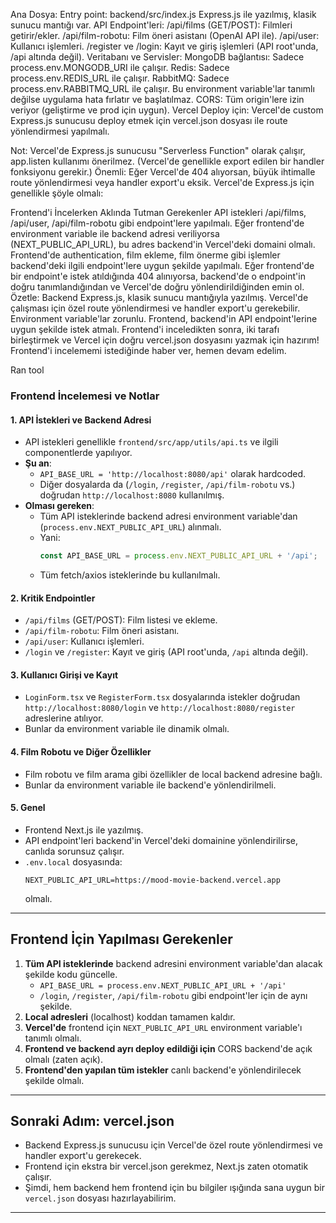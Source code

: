 Ana Dosya:
Entry point: backend/src/index.js
Express.js ile yazılmış, klasik sunucu mantığı var.
API Endpoint'leri:
/api/films (GET/POST): Filmleri getirir/ekler.
/api/film-robotu: Film öneri asistanı (OpenAI API ile).
/api/user: Kullanıcı işlemleri.
/register ve /login: Kayıt ve giriş işlemleri (API root'unda, /api altında değil).
Veritabanı ve Servisler:
MongoDB bağlantısı: Sadece process.env.MONGODB_URI ile çalışır.
Redis: Sadece process.env.REDIS_URL ile çalışır.
RabbitMQ: Sadece process.env.RABBITMQ_URL ile çalışır.
Bu environment variable'lar tanımlı değilse uygulama hata fırlatır ve başlatılmaz.
CORS:
Tüm origin'lere izin veriyor (geliştirme ve prod için uygun).
Vercel Deploy için:
Vercel'de custom Express.js sunucusu deploy etmek için vercel.json dosyası ile route yönlendirmesi yapılmalı.

Not: Vercel'de Express.js sunucusu "Serverless Function" olarak çalışır, app.listen kullanımı önerilmez.
(Vercel'de genellikle export edilen bir handler fonksiyonu gerekir.)
Önemli:
Eğer Vercel'de 404 alıyorsan, büyük ihtimalle route yönlendirmesi veya handler export'u eksik.
Vercel'de Express.js için genellikle şöyle olmalı:

Frontend'i İncelerken Aklında Tutman Gerekenler
API istekleri /api/films, /api/user, /api/film-robotu gibi endpoint'lere yapılmalı.
Eğer frontend'de environment variable ile backend adresi veriliyorsa (NEXT_PUBLIC_API_URL), bu adres backend'in Vercel'deki domaini olmalı.
Frontend'de authentication, film ekleme, film önerme gibi işlemler backend'deki ilgili endpoint'lere uygun şekilde yapılmalı.
Eğer frontend'de bir endpoint'e istek atıldığında 404 alınıyorsa, backend'de o endpoint'in doğru tanımlandığından ve Vercel'de doğru yönlendirildiğinden emin ol.
Özetle:
Backend Express.js, klasik sunucu mantığıyla yazılmış.
Vercel'de çalışması için özel route yönlendirmesi ve handler export'u gerekebilir.
Environment variable'lar zorunlu.
Frontend, backend'in API endpoint'lerine uygun şekilde istek atmalı.
Frontend'i inceledikten sonra, iki tarafı birleştirmek ve Vercel için doğru vercel.json dosyasını yazmak için hazırım!
Frontend'i incelememi istediğinde haber ver, hemen devam edelim.




Ran tool
### Frontend İncelemesi ve Notlar

#### 1. **API İstekleri ve Backend Adresi**
- API istekleri genellikle `frontend/src/app/utils/api.ts` ve ilgili componentlerde yapılıyor.
- **Şu an**:  
  - `API_BASE_URL = 'http://localhost:8080/api'` olarak hardcoded.
  - Diğer dosyalarda da (`/login`, `/register`, `/api/film-robotu` vs.) doğrudan `http://localhost:8080` kullanılmış.
- **Olması gereken**:  
  - Tüm API isteklerinde backend adresi environment variable'dan (`process.env.NEXT_PUBLIC_API_URL`) alınmalı.
  - Yani:  
    ```ts
    const API_BASE_URL = process.env.NEXT_PUBLIC_API_URL + '/api';
    ```
  - Tüm fetch/axios isteklerinde bu kullanılmalı.

#### 2. **Kritik Endpointler**
- `/api/films` (GET/POST): Film listesi ve ekleme.
- `/api/film-robotu`: Film öneri asistanı.
- `/api/user`: Kullanıcı işlemleri.
- `/login` ve `/register`: Kayıt ve giriş (API root'unda, `/api` altında değil).

#### 3. **Kullanıcı Girişi ve Kayıt**
- `LoginForm.tsx` ve `RegisterForm.tsx` dosyalarında istekler doğrudan `http://localhost:8080/login` ve `http://localhost:8080/register` adreslerine atılıyor.
- Bunlar da environment variable ile dinamik olmalı.

#### 4. **Film Robotu ve Diğer Özellikler**
- Film robotu ve film arama gibi özellikler de local backend adresine bağlı.
- Bunlar da environment variable ile backend'e yönlendirilmeli.

#### 5. **Genel**
- Frontend Next.js ile yazılmış.
- API endpoint'leri backend'in Vercel'deki domainine yönlendirilirse, canlıda sorunsuz çalışır.
- `.env.local` dosyasında:
  ```
  NEXT_PUBLIC_API_URL=https://mood-movie-backend.vercel.app
  ```
  olmalı.

---

## **Frontend İçin Yapılması Gerekenler**

1. **Tüm API isteklerinde** backend adresini environment variable'dan alacak şekilde kodu güncelle.
   - `API_BASE_URL = process.env.NEXT_PUBLIC_API_URL + '/api'`
   - `/login`, `/register`, `/api/film-robotu` gibi endpoint'ler için de aynı şekilde.
2. **Local adresleri** (localhost) koddan tamamen kaldır.
3. **Vercel'de** frontend için `NEXT_PUBLIC_API_URL` environment variable'ı tanımlı olmalı.
4. **Frontend ve backend ayrı deploy edildiği için** CORS backend'de açık olmalı (zaten açık).
5. **Frontend'den yapılan tüm istekler** canlı backend'e yönlendirilecek şekilde olmalı.

---

## **Sonraki Adım: vercel.json**

- Backend Express.js sunucusu için Vercel'de özel route yönlendirmesi ve handler export'u gerekecek.
- Frontend için ekstra bir vercel.json gerekmez, Next.js zaten otomatik çalışır.
- Şimdi, hem backend hem frontend için bu bilgiler ışığında sana uygun bir `vercel.json` dosyası hazırlayabilirim.

---
